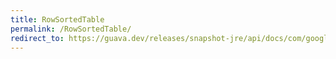 ```yaml
---
title: RowSortedTable
permalink: /RowSortedTable/
redirect_to: https://guava.dev/releases/snapshot-jre/api/docs/com/google/common/collect/RowSortedTable.html
---
```

